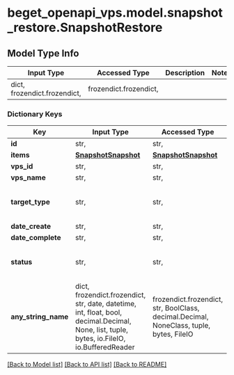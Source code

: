 # beget_openapi_vps.model.snapshot_restore.SnapshotRestore

## Model Type Info
Input Type | Accessed Type | Description | Notes
------------ | ------------- | ------------- | -------------
dict, frozendict.frozendict,  | frozendict.frozendict,  |  | 

### Dictionary Keys
Key | Input Type | Accessed Type | Description | Notes
------------ | ------------- | ------------- | ------------- | -------------
**id** | str,  | str,  |  | [optional] 
**items** | [**SnapshotSnapshot**](SnapshotSnapshot.md) | [**SnapshotSnapshot**](SnapshotSnapshot.md) |  | [optional] 
**vps_id** | str,  | str,  |  | [optional] 
**vps_name** | str,  | str,  |  | [optional] 
**target_type** | str,  | str,  |  | [optional] must be one of ["EXISTING_VPS", "NEW_VPS", ] 
**date_create** | str,  | str,  |  | [optional] 
**date_complete** | str,  | str,  |  | [optional] 
**status** | str,  | str,  |  | [optional] must be one of ["PROCESSING", "COMPLETED", ] 
**any_string_name** | dict, frozendict.frozendict, str, date, datetime, int, float, bool, decimal.Decimal, None, list, tuple, bytes, io.FileIO, io.BufferedReader | frozendict.frozendict, str, BoolClass, decimal.Decimal, NoneClass, tuple, bytes, FileIO | any string name can be used but the value must be the correct type | [optional]

[[Back to Model list]](../../README.md#documentation-for-models) [[Back to API list]](../../README.md#documentation-for-api-endpoints) [[Back to README]](../../README.md)

